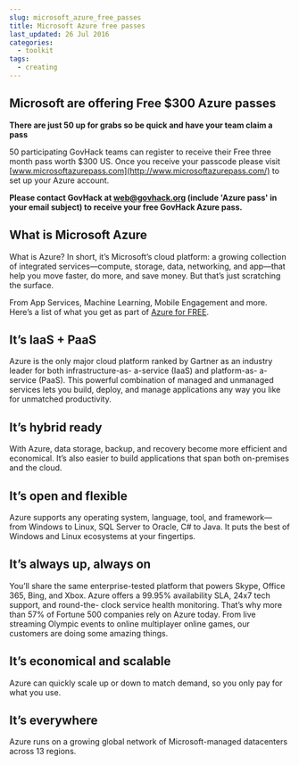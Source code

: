 ```yaml
---
slug: microsoft_azure_free_passes
title: Microsoft Azure free passes
last_updated: 26 Jul 2016
categories: 
  - toolkit
tags:
  - creating
---
```


## Microsoft are offering Free $300 Azure passes

**There are just 50 up for grabs so be quick and have your team claim a pass**

50 participating GovHack teams can register to receive their Free three month pass worth $300 US. Once you receive your passcode please visit [www.microsoftazurepass.com](http://www.microsoftazurepass.com/) to set up your Azure account. 

**Please contact GovHack at [web@govhack.org](web@govhack.org) (include 'Azure pass' in your email subject) to receive your free GovHack Azure pass.**

## What is Microsoft Azure

What is Azure? In short, it’s Microsoft’s cloud platform: a growing collection of integrated services—compute, storage, data, networking, and app—that help you move faster, do more, and save money. But that’s just scratching the surface.

From App Services, Machine Learning, Mobile Engagement and more. Here’s a list of what you get as part of [Azure for FREE](https://azure.microsoft.com/en-us/free/pricing-offers/). 

## It’s IaaS + PaaS

Azure is the only major cloud platform ranked by Gartner as an industry leader for both infrastructure-as- a-service (IaaS) and platform-as- a-service (PaaS). This powerful combination of managed and unmanaged services lets you build, deploy, and manage applications any way you like for unmatched productivity.

## It’s hybrid ready

With Azure, data storage, backup, and recovery become more efficient and economical. It’s also easier to build applications that span both on-premises and the cloud. 

## It’s open and flexible

Azure supports any operating system, language, tool, and framework— from Windows to Linux, SQL Server to Oracle, C# to Java. It puts the best of Windows and Linux ecosystems at your fingertips.

## It’s always up, always on

You’ll share the same enterprise-tested platform that powers Skype, Office 365, Bing, and Xbox. Azure offers a 99.95% availability SLA, 24x7 tech support, and round-the- clock service health monitoring. That’s why more than 57% of Fortune 500 companies rely on Azure today. From live streaming Olympic events to online multiplayer online games, our customers are doing some amazing things.

## It’s economical and scalable

Azure can quickly scale up or down to match demand, so you only pay for what you use.

## It’s everywhere

Azure runs on a growing global network of Microsoft-managed datacenters across 13 regions.
